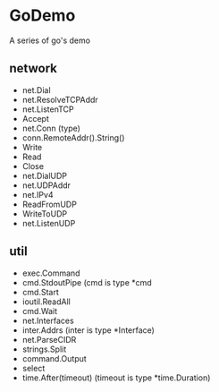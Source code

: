 # GoDemo
A series of go's demo  

## network
 - net.Dial
 - net.ResolveTCPAddr
 - net.ListenTCP
 - Accept
 - net.Conn (type)
 - conn.RemoteAddr().String()
 - Write
 - Read
 - Close <br>
 - net.DialUDP
 - net.UDPAddr
 - net.IPv4
 - ReadFromUDP
 - WriteToUDP
 - net.ListenUDP

## util
 - exec.Command
 - cmd.StdoutPipe (cmd is type  \*cmd 
 - cmd.Start
 - ioutil.ReadAll
 - cmd.Wait<br>
 - net.Interfaces
 - inter.Addrs (inter is type \*Interface)
 - net.ParseCIDR<br>
 - strings.Split
 - command.Output
 - select
 - time.After(timeout) (timeout is type \*time.Duration)



 

